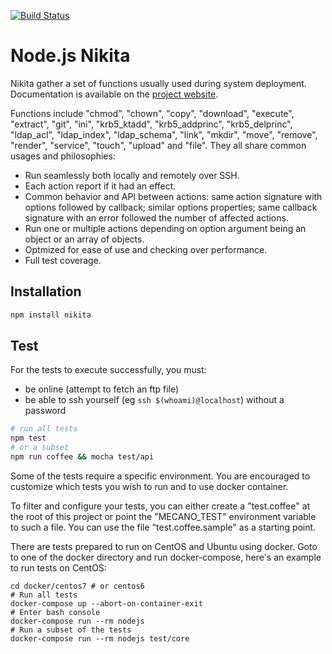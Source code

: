 [![Build Status](https://secure.travis-ci.org/adaltas/node-nikita.svg)](http://travis-ci.org/adaltas/node-nikita)

# Node.js Nikita

Nikita gather a set of functions usually used during system deployment.
Documentation is available on the [project website][nikita].

Functions include "chmod", "chown", "copy", "download", "execute", "extract", "git", "ini", "krb5_ktadd", "krb5_addprinc", "krb5_delprinc", "ldap_acl", "ldap_index", "ldap_schema", "link", "mkdir", "move", "remove", "render", "service", "touch", "upload" and "file". They all share common usages and philosophies:   

*   Run seamlessly both locally and remotely over SSH.   
*   Each action report if it had an effect.   
*   Common behavior and API between actions: same
action signature with options followed by callback; similar 
options properties; same callback signature with an 
error followed the number of affected actions.   
*   Run one or multiple actions depending on option 
argument being an object or an array of objects.   
*   Optmized for ease of use and checking over performance.
*   Full test coverage.   

## Installation

```bash
npm install nikita
```

## Test

For the tests to execute successfully, you must:   

*   be online (attempt to fetch an ftp file)   
*   be able to ssh yourself (eg `ssh $(whoami)@localhost`) without a password   

```bash
# run all tests
npm test
# or a subset
npm run coffee && mocha test/api
```

Some of the tests require a specific environment. You are encouraged to 
customize which tests you wish to run and to use docker container.

To filter and configure your tests, you can either create a "test.coffee" at the
root of this project or point the "MECANO_TEST" environment variable to such a
file. You can use the file "test.coffee.sample" as a starting point.

There are tests prepared to run on CentOS and Ubuntu using docker. Goto to one
of the docker directory and run docker-compose, here's an example to run tests
on CentOS:

```
cd docker/centos7 # or centos6
# Run all tests
docker-compose up --abort-on-container-exit
# Enter bash console
docker-compose run --rm nodejs
# Run a subset of the tests
docker-compose run --rm nodejs test/core
```

[nikita]: http://www.adaltas.com/projects/node-nikita/
